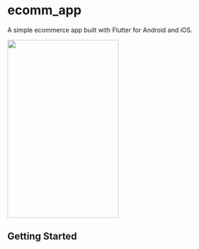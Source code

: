 # ecomm_app

A simple ecommerce app built with Flutter for Android and iOS.


<img src="https://user-images.githubusercontent.com/71610086/146559897-d51b8933-d009-401b-85aa-b932eb19b78d.gif"  width="250" height="400" >


## Getting Started

